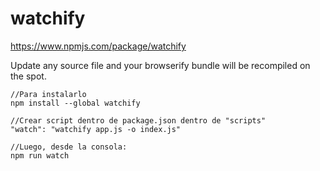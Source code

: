 # watchify

https://www.npmjs.com/package/watchify

Update any source file and your browserify bundle will be recompiled on the spot.

```
//Para instalarlo
npm install --global watchify

//Crear script dentro de package.json dentro de "scripts"
"watch": "watchify app.js -o index.js"

//Luego, desde la consola:
npm run watch

```
